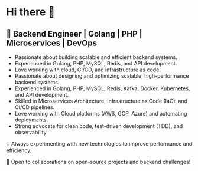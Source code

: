 # Hi there 👋

## 🚀 Backend Engineer | Golang | PHP | Microservices | DevOps

- Passionate about building scalable and efficient backend systems.
- Experienced in Golang, PHP, MySQL, Redis, and API development.
- Love working with cloud, CI/CD, and infrastructure as code.
- Passionate about designing and optimizing scalable, high-performance backend systems.
- Experienced in Golang, PHP, MySQL, Redis, Kafka, Docker, Kubernetes, and API development.
- Skilled in Microservices Architecture, Infrastructure as Code (IaC), and CI/CD pipelines.
- Love working with Cloud platforms (AWS, GCP, Azure) and automating deployments.
- Strong advocate for clean code, test-driven development (TDD), and observability.

💡 Always experimenting with new technologies to improve performance and efficiency.

📌 Open to collaborations on open-source projects and backend challenges!

<!-- [![Top Langs](https://github-readme-stats.vercel.app/api/top-langs/?username=MitulShah1&count_private=true)](https://github.com/MitulShah1/github-readme-stats) -->

<!-- [MitulShah1's GitHub stats](https://github-readme-stats.vercel.app/api?username=MitulShah1&show_icons=true&count_private=true&line_height=40) -->
